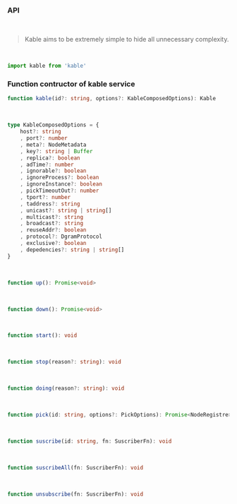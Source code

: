 <br>

### API

<br>

> Kable aims to be extremely simple to hide all unnecessary complexity.

<br>

```typescript
import kable from 'kable'
```

### Function contructor of kable service

```ts
function kable(id?: string, options?: KableComposedOptions): Kable
```

<br>

```ts 
type KableComposedOptions = {
    host?: string
    , port?: number
    , meta?: NodeMetadata
    , key?: string | Buffer
    , replica?: boolean
    , adTime?: number
    , ignorable?: boolean
    , ignoreProcess?: boolean
    , ignoreInstance?: boolean
    , pickTimeoutOut?: number
    , tport?: number
    , taddress?: string
    , unicast?: string | string[]
    , multicast?: string
    , broadcast?: string
    , reuseAddr?: boolean
    , protocol?: DgramProtocol
    , exclusive?: boolean
    , depedencies?: string | string[]
}
```

<br>

```ts
function up(): Promise<void>
```

<br>

```ts
function down(): Promise<void>
```

<br>

```ts
function start(): void
```

<br>

```ts
function stop(reason?: string): void
```

<br>

```ts
function doing(reason?: string): void
```

<br>

```ts
function pick(id: string, options?: PickOptions): Promise<NodeRegistre>
```

<br>

```ts
function suscribe(id: string, fn: SuscriberFn): void
```

<br>

```ts
function suscribeAll(fn: SuscriberFn): void
```

<br>

```ts
function unsubscribe(fn: SuscriberFn): void
```







